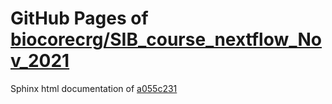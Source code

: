 GitHub Pages of [biocorecrg/SIB_course_nextflow_Nov_2021](https://github.com/biocorecrg/SIB_course_nextflow_Nov_2021.git)
===
Sphinx html documentation of [a055c231](https://github.com/biocorecrg/SIB_course_nextflow_Nov_2021/tree/a055c2312127ce583b338253adf331b5f865c9ce)

